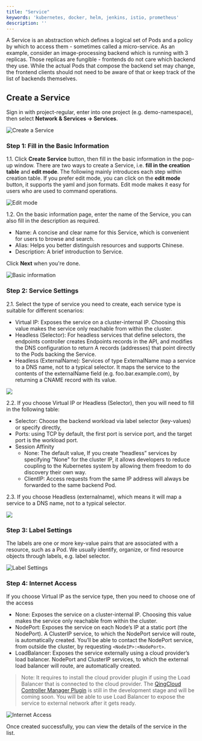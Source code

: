 ```yaml
---
title: "Service"
keywords: 'kubernetes, docker, helm, jenkins, istio, prometheus'
description: ''
---
```


A Service is an abstraction which defines a logical set of Pods and a policy by which to access them - sometimes called a micro-service. As an example, consider an image-processing backend which is running with 3 replicas. Those replicas are fungible - frontends do not care which backend they use. While the actual Pods that compose the backend set may change, the frontend clients should not need to be aware of that or keep track of the list of backends themselves. 

## Create a Service

Sign in with project-regular, enter into one project (e.g. demo-namespace), then select **Network & Services → Services**.

![Create a Service](https://pek3b.qingstor.com/kubesphere-docs/png/20190312112433.png)

### Step 1: Fill in the Basic Information

1.1. Click **Create Service** button, then fill in the basic information in the pop-up window. There are two ways to create a Service, i.e. **fill in the creation table** and **edit mode**. The following mainly introduces each step within creation table. If you prefer edit mode, you can click on the **edit mode** button, it supports the yaml and json formats. Edit mode makes it easy for users who are used to command operations.

![Edit mode](https://pek3b.qingstor.com/kubesphere-docs/png/20190315170605.png)

1.2. On the basic information page, enter the name of the Service, you can also fill in the description as required.


- Name: A concise and clear name for this Service, which is convenient for users to browse and search.
- Alias: Helps you better distinguish resources and supports Chinese.
- Description: A brief introduction to Service.

Click **Next** when you're done.  

![Basic information](https://pek3b.qingstor.com/kubesphere-docs/png/20190315174556.png)

### Step 2: Service Settings

2.1. Select the type of service you need to create, each service type is suitable for different scenarios:


- Virtual IP: Exposes the service on a cluster-internal IP. Choosing this value makes the service only reachable from within the cluster. 
- Headless (Selector): For headless services that define selectors, the endpoints controller creates Endpoints records in the API, and modifies the DNS configuration to return A records (addresses) that point directly to the Pods backing the Service.
- Headless (ExternalName): Services of type ExternalName map a service to a DNS name, not to a typical selector. It maps the service to the contents of the externalName field (e.g. foo.bar.example.com), by returning a CNAME record with its value. 

![](https://pek3b.qingstor.com/kubesphere-docs/png/20190315180352.png)

2.2. If you choose Virtual IP or Headless (Selector), then you will need to fill in the following table:


- Selector: Choose the backend workload via label selector (key-values) or specify directly, 
- Ports: using TCP by default, the first port is service port, and the target port is the workload port.
- Session Affinity
   - None: The default value, If you create “headless” services by specifying "None" for the cluster IP, it allows developers to reduce coupling to the Kubernetes system by allowing them freedom to do discovery their own way. 
   - ClientIP: Access requests from the same IP address will always be forwarded to the same backend Pod.   


2.3. If you choose Headless (externalname), which means it will map a service to a DNS name, not to a typical selector.

![](https://pek3b.qingstor.com/kubesphere-docs/png/20190318152157.png)

### Step 3: Label Settings

The labels are one or more key-value pairs that are associated with a resource, such as a Pod. We usually identify, organize, or find resource objects through labels, e.g. label selector.

![Label Settings](https://pek3b.qingstor.com/kubesphere-docs/png/20190318175619.png)

### Step 4: Internet Access

If you choose Virtual IP as the service type, then you need to choose one of the access 

 - None: Exposes the service on a cluster-internal IP. Choosing this value makes the service only reachable from within the cluster.
 - NodePort: Exposes the service on each Node’s IP at a static port (the NodePort). A ClusterIP service, to which the NodePort service will route, is automatically created. You’ll be able to contact the NodePort service, from outside the cluster, by requesting `<NodeIP>:<NodePort>`.
 - LoadBalancer: Exposes the service externally using a cloud provider’s load balancer. NodePort and ClusterIP services, to which the external load balancer will route, are automatically created.

> Note: It requires to install the cloud provider plugin if using the Load Balancer that is connected to the cloud provider. The [QingCloud Controller Manager Plugin](https://github.com/yunify/qingcloud-cloud-controller-manager) is still in the development stage and will be coming soon. You will be able to use Load Balancer to expose the service to external network after it gets ready.

![Internet Access](https://pek3b.qingstor.com/kubesphere-docs/png/20190319091805.png)

Once created successfully, you can view the details of the service in the list.


